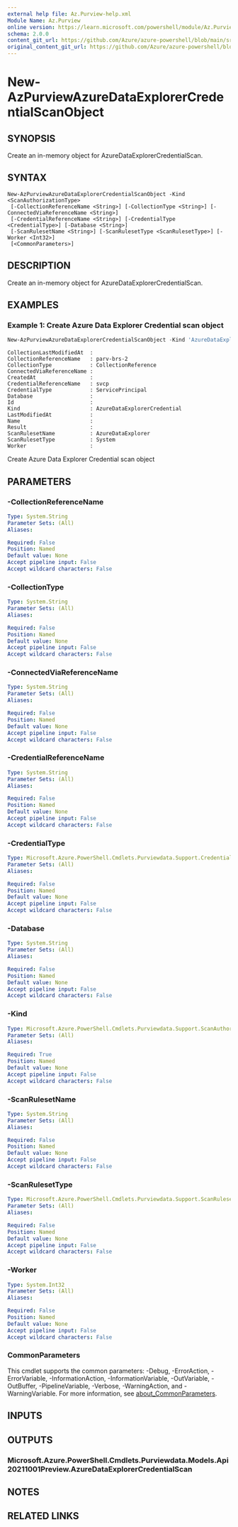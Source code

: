 ```yaml
---
external help file: Az.Purview-help.xml
Module Name: Az.Purview
online version: https://learn.microsoft.com/powershell/module/Az.Purview/new-AzPurviewAzureDataExplorerCredentialScanObject
schema: 2.0.0
content_git_url: https://github.com/Azure/azure-powershell/blob/main/src/Purview/Purview/help/New-AzPurviewAzureDataExplorerCredentialScanObject.md
original_content_git_url: https://github.com/Azure/azure-powershell/blob/main/src/Purview/Purview/help/New-AzPurviewAzureDataExplorerCredentialScanObject.md
---
```


# New-AzPurviewAzureDataExplorerCredentialScanObject

## SYNOPSIS
Create an in-memory object for AzureDataExplorerCredentialScan.

## SYNTAX

```
New-AzPurviewAzureDataExplorerCredentialScanObject -Kind <ScanAuthorizationType>
 [-CollectionReferenceName <String>] [-CollectionType <String>] [-ConnectedViaReferenceName <String>]
 [-CredentialReferenceName <String>] [-CredentialType <CredentialType>] [-Database <String>]
 [-ScanRulesetName <String>] [-ScanRulesetType <ScanRulesetType>] [-Worker <Int32>]
 [<CommonParameters>]
```

## DESCRIPTION
Create an in-memory object for AzureDataExplorerCredentialScan.

## EXAMPLES

### Example 1: Create Azure Data Explorer Credential scan object
```powershell
New-AzPurviewAzureDataExplorerCredentialScanObject -Kind 'AzureDataExplorerCredential' -CollectionReferenceName 'parv-brs-2' -CollectionType 'CollectionReference' -CredentialReferenceName 'svcp' -CredentialType 'ServicePrincipal' -ScanRulesetName 'AzureDataExplorer' -ScanRulesetType 'System'
```

```output
CollectionLastModifiedAt  :
CollectionReferenceName   : parv-brs-2
CollectionType            : CollectionReference
ConnectedViaReferenceName :
CreatedAt                 :
CredentialReferenceName   : svcp
CredentialType            : ServicePrincipal
Database                  :
Id                        :
Kind                      : AzureDataExplorerCredential
LastModifiedAt            :
Name                      :
Result                    :
ScanRulesetName           : AzureDataExplorer
ScanRulesetType           : System
Worker                    :
```

Create Azure Data Explorer Credential scan object

## PARAMETERS

### -CollectionReferenceName

```yaml
Type: System.String
Parameter Sets: (All)
Aliases:

Required: False
Position: Named
Default value: None
Accept pipeline input: False
Accept wildcard characters: False
```

### -CollectionType

```yaml
Type: System.String
Parameter Sets: (All)
Aliases:

Required: False
Position: Named
Default value: None
Accept pipeline input: False
Accept wildcard characters: False
```

### -ConnectedViaReferenceName

```yaml
Type: System.String
Parameter Sets: (All)
Aliases:

Required: False
Position: Named
Default value: None
Accept pipeline input: False
Accept wildcard characters: False
```

### -CredentialReferenceName

```yaml
Type: System.String
Parameter Sets: (All)
Aliases:

Required: False
Position: Named
Default value: None
Accept pipeline input: False
Accept wildcard characters: False
```

### -CredentialType

```yaml
Type: Microsoft.Azure.PowerShell.Cmdlets.Purviewdata.Support.CredentialType
Parameter Sets: (All)
Aliases:

Required: False
Position: Named
Default value: None
Accept pipeline input: False
Accept wildcard characters: False
```

### -Database

```yaml
Type: System.String
Parameter Sets: (All)
Aliases:

Required: False
Position: Named
Default value: None
Accept pipeline input: False
Accept wildcard characters: False
```

### -Kind

```yaml
Type: Microsoft.Azure.PowerShell.Cmdlets.Purviewdata.Support.ScanAuthorizationType
Parameter Sets: (All)
Aliases:

Required: True
Position: Named
Default value: None
Accept pipeline input: False
Accept wildcard characters: False
```

### -ScanRulesetName

```yaml
Type: System.String
Parameter Sets: (All)
Aliases:

Required: False
Position: Named
Default value: None
Accept pipeline input: False
Accept wildcard characters: False
```

### -ScanRulesetType

```yaml
Type: Microsoft.Azure.PowerShell.Cmdlets.Purviewdata.Support.ScanRulesetType
Parameter Sets: (All)
Aliases:

Required: False
Position: Named
Default value: None
Accept pipeline input: False
Accept wildcard characters: False
```

### -Worker

```yaml
Type: System.Int32
Parameter Sets: (All)
Aliases:

Required: False
Position: Named
Default value: None
Accept pipeline input: False
Accept wildcard characters: False
```

### CommonParameters
This cmdlet supports the common parameters: -Debug, -ErrorAction, -ErrorVariable, -InformationAction, -InformationVariable, -OutVariable, -OutBuffer, -PipelineVariable, -Verbose, -WarningAction, and -WarningVariable. For more information, see [about_CommonParameters](http://go.microsoft.com/fwlink/?LinkID=113216).

## INPUTS

## OUTPUTS

### Microsoft.Azure.PowerShell.Cmdlets.Purviewdata.Models.Api20211001Preview.AzureDataExplorerCredentialScan

## NOTES

## RELATED LINKS
